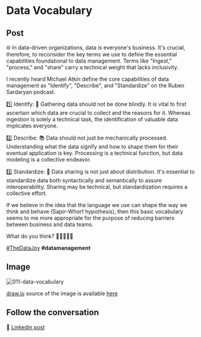 # Data Vocabulary

## Post
🌐 In data-driven organizations, data is everyone's business. It's crucial, therefore, to reconsider the key terms we use to define the essential capabilities foundational to data management. Terms like "Ingest," "process," and "share" carry a technical weight that lacks inclusivity.

I recently heard Michael Atkin define the core capabilities of data management as "Identify", "Describe", and "Standardize" on the Ruben Sardaryan podcast.

1️⃣ Identify: 🧐 Gathering data should not be done blindly. It is vital to first ascertain which data are crucial to collect and the reasons for it. Whereas ingestion is solely a technical task, the identification of valuable data implicates everyone.

2️⃣ Describe: 📚 Data should not just be mechanically processed. Understanding what the data signify and how to shape them for their eventual application is key. Processing is a technical function, but data modeling is a collective endeavor.

3️⃣ Standardize: 📏 Data sharing is not just about distribution. It's essential to standardize data both syntactically and semantically to assure interoperability. Sharing may be technical, but standardization requires a collective effort.

If we believe in the idea that the language we use can shape the way we think and behave (Sapir–Whorf hypothesis), then this basic vocabulary seems to me more appropriate for the purpose of reducing barriers between business and data teams.

What do you think? 💭🤷‍♂️🤷‍♀️


[#TheDataJoy](https://www.linkedin.com/feed/hashtag/?keywords=thedatajoy) **#datamanagement**

## Image

![011-data-vocabulary](../images/011-data-vocabulary.png "Semantic Modelling")

[draw.io](https://app.diagrams.net/) source of the image is available [here](../images/011-data-vocabulary.drawio) 

## Follow the conversation

🔵 [Linkedin post](https://www.linkedin.com/feed/update/urn:li:activity:7128060189852774400/)
